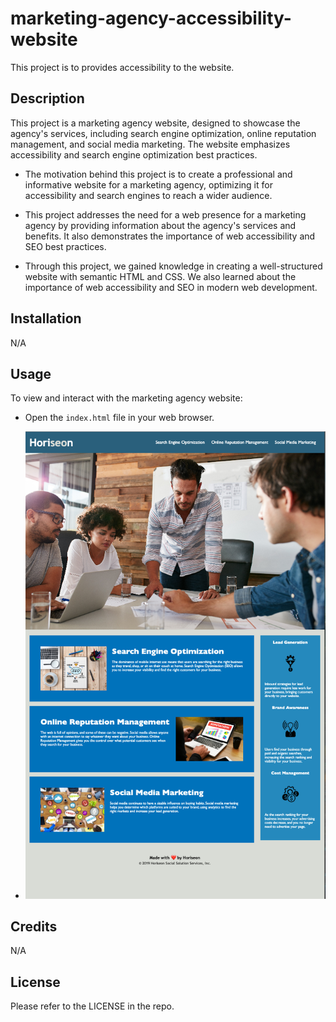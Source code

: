 # marketing-agency-accessibility-website
This project is to provides accessibility to the website.

## Description

This project is a marketing agency website, designed to showcase the agency's services, including search engine optimization, online reputation management, and social media marketing. The website emphasizes accessibility and search engine optimization best practices.

- The motivation behind this project is to create a professional and informative website for a marketing agency, optimizing it for accessibility and search engines to reach a wider audience.

- This project addresses the need for a web presence for a marketing agency by providing information about the agency's services and benefits. It also demonstrates the importance of web accessibility and SEO best practices.

- Through this project, we gained knowledge in creating a well-structured website with semantic HTML and CSS. We also learned about the importance of web accessibility and SEO in modern web development.

## Installation

N/A

## Usage

To view and interact with the marketing agency website:

- Open the `index.html` file in your web browser.

- ![Screenshot](./assets/images/Screenshot.png)

## Credits

N/A

## License

Please refer to the LICENSE in the repo.
